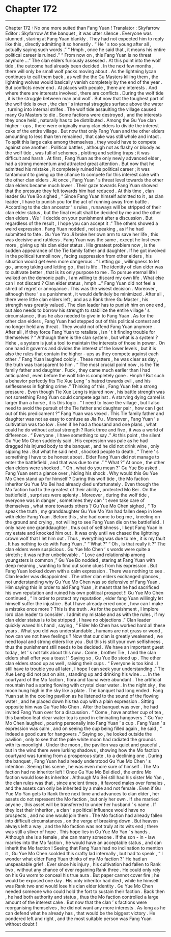 
# Chapter 172


---

Chapter 172 : No one more suited than Fang Yuan !
Translator :
Skyfarrow
Editor :
Skyfarrow
At the banquet , it was utter silence .
Everyone was stunned , staring at Fang Yuan blankly .
They had not expected him to reply like this , directly admitting it so honestly .
“ He ’ s too young after all , actually saying such words .”
“ Hmph , once he said that , it means his entire political career is ruined .”
“ From now on , this Fang Yuan is no threat anymore …”
The clan elders furiously assessed .
At this point into the wolf tide , the outcome had already been decided . In the next few months , there will only be small wolf packs moving about . As the lightning lycan continues to call them back , as well the the Gu Masters killing them , the lightning wolves would basically vanish completely by the end of the year .
But conflicts never end .
At places with people , there are interests . And where there are interests involved , there are conflicts .
During the wolf tide , it is the struggle between man and wolf . But now that the toughest part of the wolf tide is over , the clan ’ s internal struggles surface above the water , turning into internal strifes .
The wolf tide assaulting the village caused many Gu Masters to die . Some factions were destroyed , and the interests they once held , naturally has to be distributed .
Among the Gu Yue clan higher - ups , there were originally many clan elders to divide the interest cake of the entire village . But now that only Fang Yuan and the other elders amounting to less than ten remained , that cake was still whole and intact .
To split this large cake among themselves , they would have to compete against one another . Political battles , although not as flashy or bloody as the wolf tide , was full of schemes , plotting and setting traps ; it was difficult and harsh .
At first , Fang Yuan as the only newly advanced elder , had a strong momentum and attracted great attention . But now that he admitted his mistake , it completely ruined his political career ; it was tantamount to giving up the chance to compete for this interest cake with the other clan elders .
At once , Fang Yuan ’ s threat level towards the other clan elders became much lower .
Their gaze towards Fang Yuan showed that the pressure they felt towards him had reduced .
At this time , clan leader Gu Yue Bo sighed , “ Since Fang Yuan himself admitted to it , as clan leader , I have to punish you for the act of running away from battle . According to the clan ancestor ’ s rules , runaways will be stripped of their clan elder status , but the final result shall be decided by me and the other clan elders . We ’ ll decide on your punishment after a discussion . But regardless of the result , I hope you can accept it .”
The others showed a weird expression .
Fang Yuan nodded , not speaking , as if he had submitted to fate .
Gu Yue Yao Ji broke her own arm to save her life , this was decisive and ruthless . Fang Yuan was the same , except he lost even more , giving up his clan elder status .
His greatest problem now , is the sudden appearance of the Tie family father and daughter . If he got involved in the political turmoil now , facing suppression from other elders , his situation would get even more dangerous .
“ Letting go , willingness to let go , among taking and letting go , that is life . The identity of clan elder was to cultivate better , that is its only purpose to me . To pursue eternal life I walked on the demonic path , I am willing to discard my own life . What else can I not discard ? Clan elder status , hmph …”
Fang Yuan did not feel a shred of regret or annoyance .
This was the wisest decision .
Moreover , although there ’ s a punishment , it would definitely be minimized .
After all , there were little clan elders left , and as a Rank three Gu Master , his strength was greatly valued . The clan leader has to punish him on one end , but also needs to borrow his strength to stabilize the entire village ’ s circumstance , thus he also needed to give in to Fang Yuan .
As for the other clan elders , Fang Yuan had stepped out of this political contest and no longer held any threat . They would not offend Fang Yuan anymore . After all , if they force Fang Yuan to retaliate , isn ’ t it finding trouble for themselves ?
“ Although there is the clan system , but what is a system ? Hehe , a system is just a tool to maintain the interests of those in power . On one hand it governs and divides the interest of the lower levels , but it is also the rules that contain the higher - ups as they compete against each other .” Fang Yuan laughed coldly . These matters , he was clear as day , the truth was transparent to him .
“ The most crucial point now , is the Tie family father and daughter . Fuck , they came much earlier than I had anticipated , even before the wolf tide is completely gone . Hmph ! But such a behavior perfectly fits Tie Xue Leng ’ s hatred towards evil , and his selflessness in fighting crime .”
Thinking of this , Fang Yuan felt a strong pressure .
Even though Tie Xue Leng is injured now , his battle strength was not something Fang Yuan could compete against . A starving dying camel is larger than a horse , it is this logic .
“ I need to leave the village , but I also need to avoid the pursuit of the Tie father and daughter pair , how can I get out of this predicament ?”
Fang Yuan was vexed .
This Tie family father and daughter was not as easy to confuse as Jia Fu . Moreover , Fang Yuan ’ s cultivation was too low . Even if he had a thousand and one plans , what could he do without actual strength ?
Rank three and five , it was a world of difference .
“ Everyone , I have something to say .” At this point , the silent Gu Yue Mo Chen suddenly said . His expression was pale as he had dragged his injured body to the banquet , and he did not drink wine , only sipping tea .
But what he said next , shocked people to death , “ There ’ s something I have to be honest about . Elder Fang Yuan did not manage to enter the battlefield , and that was due to me .”
“ What ?”
At once , the other clan elders were shocked .
“ Oh , what do you mean ?” Gu Yue Bo asked .
Fang Yuan sent a glance over , hiding his shock .
Why would this Gu Yue Mo Chen stand up for himself ?
During this wolf tide , the Mo faction inheritor Gu Yue Mo Bei had already died unfortunately .
Even though the Mo faction had to the greatest of their ability , protected Mo Bei . On the battlefield , surprises were aplenty . Moreover , during the wolf tide , everyone was in danger , sometimes they can ’ t even take care of themselves , what more towards others ?
Gu Yue Mo Chen sighed , “ To speak the truth , my granddaughter Gu Yue Mo Yan had fallen deep in love with elder Fang Yuan . Before this , she had come to beg me , kneeling on the ground and crying , not willing to see Fang Yuan die on the battlefield . I only have one granddaughter , thus out of selfishness , I kept Fang Yuan in my estate and knocked him out . It was only until we chased the lightning crown wolf that I let him out . Thus , everything was due to me , it is my fault . It has nothing to do with Fang Yuan .”
“ What ?”
“ Oh , is that really it ?”
The clan elders were suspicious .
Gu Yue Mo Chen ’ s words were quite a stretch ; it was rather unbelievable .
“ Love and relationship among youngsters is common ,” Gu Yue Bo nodded , staring at Fang Yuan with deep meaning , wanting to find out some clues from his expression .
But Fang Yuan looked down with a calm expression . There was nothing to see .
Clan leader was disappointed .
The other clan elders exchanged glances , not understanding why Gu Yue Mo Chen was so defensive of Fang Yuan .
Him saying this in order to aid Fang Yuan , it meant that he had sacrificed his own reputation and ruined his own political prospect !!
Gu Yue Mo Chen continued , “ In order to protect my reputation , elder fang Yuan willingly let himself suffer the injustice . But I have already erred once , how can I make a mistake once more ? This is the truth . As for the punishment , I implore lord clan leader to consider . I admit my mistake and as with the rules , if my clan elder status is to be stripped , I have no objections .”
Clan leader quickly waved his hand , saying , “ Elder Mo Chen has worked hard all these years . What you did was understandable , humans are not grass or wood , how can we not have feelings ? Now that our clan is greatly weakened , we need loyal and strong elders like you . But this is still your own selfishness , thus the punishment still needs to be decided . We have an important guest today , let ’ s not talk about this now . Come , brother Tie , I and the clan elders shall offer you a toast !”
Saying so , Gu Yue Bo stood up .
The other clan elders stood up as well , raising their cups .
“ Everyone is too kind . I still have to trouble you all later , I hope I can seek your understanding .” Tie Xue Leng did not put on airs , standing up and drinking his wine .
…
In the courtyard of the Mo faction , flora and fauna were abundant . The artificial mountain had a spring flowing with crystal clear water .
In the night sky , the moon hung high in the sky like a plate .
The banquet had long ended .
Fang Yuan sat in the cooling pavilion as he listened to the sound of the flowing water , and he placed down his tea cup with a plain expression .
Sitting opposite him was Gu Yue Mo Chen . After the banquet was over , he had invited Fang Yuan over for a discussion .
“ Come , have another cup of tea , this bamboo leaf clear water tea is good in eliminating hangovers .” Gu Yue Mo Chen laughed , pouring personally into Fang Yuan ’ s cup .
Fang Yuan ’ s expression was calm , and on seeing the cup being filled again , he said , “ Indeed a good cure for hangovers .”
Saying so , he looked outside the pavilion , only to see that the pale white moon had radiated the grounds with its moonlight . Under the moon , the pavilion was quiet and graceful , but in the wind there were lurking shadows , showing how the Mo faction courtyard was turning from a prosperous state , to a declining one .
During the banquet , Fang Yuan had already understood Gu Yue Mo Chen ’ s intention . Seeing this scene , he was even more sure of himself .
The Mo faction had no inheritor left !
Once Gu Yue Mo Bei died , the entire Mo faction would lose its inheritor .
Although Mo Bei still had his sister Mo Yan , the clan rules was that , since ancient times , it favored males over females , and the assets can only be inherited by a male and not female .
Even if Gu Yue Mo Yan gets to Rank three next time and advances to clan elder , her assets do not represent the Mo faction , but only her own . If she married anyone , this asset will be transferred to under her husband ’ s name .
If they lost their inheritor , a clan ’ s political influence would have no prospects , and no one would join them .
The Mo faction had already fallen into difficult circumstances , on the verge of breaking down .
But heaven always left a way , and the Mo faction was not truly at its wits end ; there was still a sliver of hope .
This hope lies in Gu Yue Mo Yan ’ s hands .
Although she is a female , she can marry someone .
If the son - in - law marries into the Mo faction , he would have an acceptable status , and can inherit the Mo faction !
Seeing that Fang Yuan had no inclination to mention it , Gu Yue Mo Chen scolded this crafty lad internally , but had to speak , “ I wonder what elder Fang Yuan thinks of my Mo faction ?”
He had an unspeakable grief .
Ever since his injury , his cultivation had fallen to Rank two , without any chance of ever regaining Rank three .
He could only rely on his Gu worm to conceal his true aura . But paper cannot cover fire ; he would be exposed one day .
His only inheritor had died , while he himself was Rank two and would lose his clan elder identity . Gu Yue Mo Chen needed someone who could hold the fort to sustain their faction .
Back then , he had both authority and status , thus the Mo faction controlled a large amount of the interest cake . But now that the clan ’ s factions were reorganising themselves , he did not want any more interests . As long as he can defend what he already has , that would be the biggest victory .
He pondered left and right , and the most suitable person was Fang Yuan without doubt !

---

